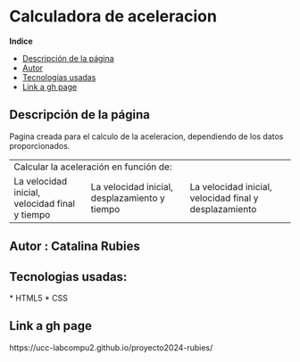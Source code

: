 # Calculadora de aceleracion

<strong>Indice</strong>
<ul>
    <li><a href="#descripcion">Descripción de la página</a></li>
    <li><a href="#autor">Autor</a></li>
    <li><a href="#tecnologias">Tecnologías usadas</a></li>
    <li><a href="#link">Link a gh page</a></li>
</ul>


<h2 id="descripcion">Descripción de la página</h2>
Pagina creada para el calculo de la aceleracion, dependiendo de los datos proporcionados.
<table>
  <tr>
    <td colspan="3">Calcular la aceleración en función de:</td>
  </tr>
  <tr>
    <td>La velocidad inicial, velocidad final y tiempo</td>
    <td>La velocidad inicial, desplazamiento y tiempo</td>
    <td>La velocidad inicial, velocidad final y desplazamiento</td>
  </tr>
</table>




<h2 id="autor">Autor : Catalina Rubies</h2>

<h2 id="tecnologias">Tecnologias usadas:</h2>
* HTML5
* CSS

<h2 id="link">Link a gh page</h2>
https://ucc-labcompu2.github.io/proyecto2024-rubies/





